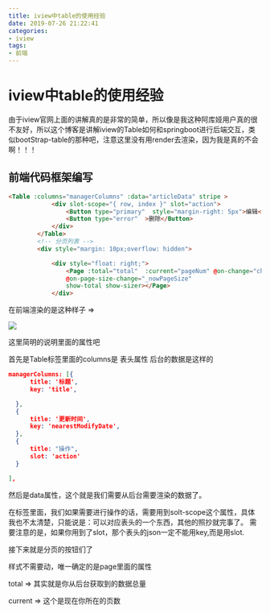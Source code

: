 ```yaml
---
title: iview中table的使用经验
date: 2019-07-26 21:22:41
categories:
- iview
tags:
- 前端
---
```


# iview中table的使用经验


由于iview官网上面的讲解真的是非常的简单，所以像是我这种阿库娅用户真的很不友好，所以这个博客是讲解iview的Table如何和springboot进行后端交互，类似bootStrap-table的那种吧，注意这里没有用render去渲染，因为我是真的不会啊！！！


## 前端代码框架编写


```html
<Table :columns="managerColumns" :data="articleData" stripe >
            <div slot-scope="{ row, index }" slot="action">
                <Button type="primary"  style="margin-right: 5px">编辑</Button>
                <Button type="error"  >删除</Button>
            </div>
        </Table>
        <!-- 分页列表 -->
        <div style="margin: 10px;overflow: hidden">

            <div style="float: right;">
                <Page :total="total"  :current="pageNum" @on-change="changepage"
                @on-page-size-change="_nowPageSize"
                show-total show-sizer></Page>
            </div>
```


在前端渲染的是这种样子 =>


![](https://s2.ax1x.com/2019/07/26/eu11gO.png)


这里简明的说明里面的属性吧

首先是Table标签里面的columns是 表头属性  后台的数据是这样的
```json
managerColumns: [{
      title: '标题',
      key: 'title',

  },
  {
      title: '更新时间',
      key: 'nearestModifyDate',
  },
  {
      title: "操作",
      slot: 'action'
  }

],
```


然后是data属性，这个就是我们需要从后台需要渲染的数据了。

在<Table>标签里面，我们如果需要进行操作的话，需要用到solt-scope这个属性，具体我也不太清楚，只能说是：可以对应表头的一个东西，其他的照抄就完事了。
需要注意的是，如果你用到了slot，那个表头的json一定不能用key,而是用slot.


接下来就是分页的按钮们了


样式不需要动，唯一确定的是page里面的属性

total => 其实就是你从后台获取到的数据总量

current => 这个是现在你所在的页数
